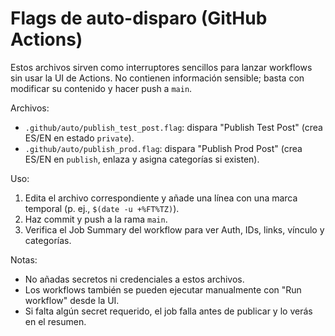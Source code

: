 # Flags de auto-disparo (GitHub Actions)

Estos archivos sirven como interruptores sencillos para lanzar workflows sin usar la UI de Actions.
No contienen información sensible; basta con modificar su contenido y hacer push a `main`.

Archivos:
- `.github/auto/publish_test_post.flag`: dispara "Publish Test Post" (crea ES/EN en estado `private`).
- `.github/auto/publish_prod.flag`: dispara "Publish Prod Post" (crea ES/EN en `publish`, enlaza y asigna categorías si existen).

Uso:
1. Edita el archivo correspondiente y añade una línea con una marca temporal (p. ej., `$(date -u +%FT%TZ)`).
2. Haz commit y push a la rama `main`.
3. Verifica el Job Summary del workflow para ver Auth, IDs, links, vínculo y categorías.

Notas:
- No añadas secretos ni credenciales a estos archivos.
- Los workflows también se pueden ejecutar manualmente con "Run workflow" desde la UI.
- Si falta algún secret requerido, el job falla antes de publicar y lo verás en el resumen.
